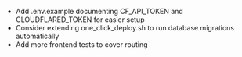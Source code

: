 - Add .env.example documenting CF_API_TOKEN and CLOUDFLARED_TOKEN for easier setup
- Consider extending one_click_deploy.sh to run database migrations automatically
- Add more frontend tests to cover routing
